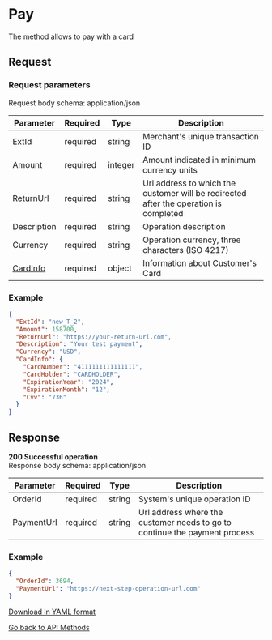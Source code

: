 # Pay
The method allows to pay with a card

## Request
### Request parameters
Request body schema: application/json

| Parameter              | Required  | Type           | Description                                                                           |
|------------------------|-----------|----------------|---------------------------------------------------------------------------------------|
| ExtId                  | required  | string         | Merchant's unique transaction ID                                                      |
| Amount                 | required  | integer<int64> | Amount indicated in minimum currency units                                            |
| ReturnUrl              | required  | string         | Url address to which the customer will be redirected after the operation is completed |
| Description            | required  | string         | Operation description                                                                 |
| Currency               | required  | string         | Operation currency, three characters  (ISO 4217)                                      |
| [CardInfo](api/dto.md) | required  | object         | Information about Customer's Card                                                     |

### Example
```JSON
{
  "ExtId": "new_T_2",
  "Amount": 158700,
  "ReturnUrl": "https://your-return-url.com",
  "Description": "Your test payment",
  "Currency": "USD",
  "CardInfo": {
    "CardNumber": "4111111111111111",
    "CardHolder": "CARDHOLDER",
    "ExpirationYear": "2024",
    "ExpirationMonth": "12",
    "Cvv": "736"
  }
}
```

## Response

**200 Successful operation**    
Response body schema: application/json

| Parameter              | Required  | Type    | Description                                                                |
|------------------------|-----------|---------|----------------------------------------------------------------------------|
| OrderId                | required  | string  | System's unique operation ID                                               |
| PaymentUrl             | required  | string  | Url address where the customer needs to go to continue the payment process |
### Example
```JSON
{
  "OrderId": 3694,
  "PaymentUrl": "https://next-step-operation-url.com"
}
```

<a href="api/Pay.yml" download>Download in YAML format</a>


[Go back to API Methods](api/api.md)